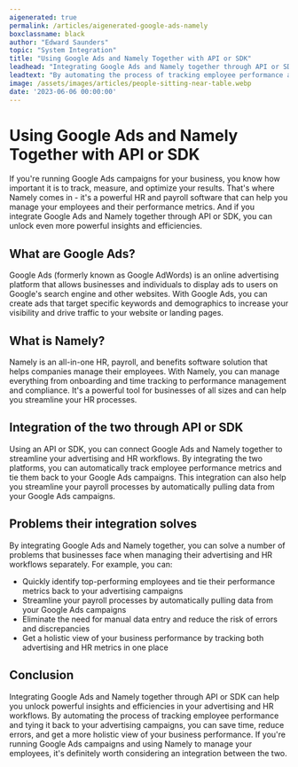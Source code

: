 ```yaml
---
aigenerated: true
permalink: /articles/aigenerated-google-ads-namely
boxclassname: black
author: "Edward Saunders"
topic: "System Integration"
title: "Using Google Ads and Namely Together with API or SDK"
leadhead: "Integrating Google Ads and Namely together through API or SDK can help you unlock powerful insights and efficiencies in your advertising and HR workflows"
leadtext: "By automating the process of tracking employee performance and tying it back to your advertising campaigns, you can save time, reduce errors, and get a more holistic view of your business performance. If you're running Google Ads campaigns and using Namely to manage your employees, it's definitely worth considering an integration between the two."
image: /assets/images/articles/people-sitting-near-table.webp
date: '2023-06-06 00:00:00'
---
```

<div class="arttext">	<h1>Using Google Ads and Namely Together with API or SDK</h1>
	<p>If you're running Google Ads campaigns for your business, you know how important it is to track, measure, and optimize your results. That's where Namely comes in - it's a powerful HR and payroll software that can help you manage your employees and their performance metrics. And if you integrate Google Ads and Namely together through API or SDK, you can unlock even more powerful insights and efficiencies.</p>
	<h2>What are Google Ads?</h2>
	<p>Google Ads (formerly known as Google AdWords) is an online advertising platform that allows businesses and individuals to display ads to users on Google's search engine and other websites. With Google Ads, you can create ads that target specific keywords and demographics to increase your visibility and drive traffic to your website or landing pages.</p>
	<h2>What is Namely?</h2>
	<p>Namely is an all-in-one HR, payroll, and benefits software solution that helps companies manage their employees. With Namely, you can manage everything from onboarding and time tracking to performance management and compliance. It's a powerful tool for businesses of all sizes and can help you streamline your HR processes.</p>
	<h2>Integration of the two through API or SDK</h2>
	<p>Using an API or SDK, you can connect Google Ads and Namely together to streamline your advertising and HR workflows. By integrating the two platforms, you can automatically track employee performance metrics and tie them back to your Google Ads campaigns. This integration can also help you streamline your payroll processes by automatically pulling data from your Google Ads campaigns.</p>
	<h2>Problems their integration solves</h2>
	<p>By integrating Google Ads and Namely together, you can solve a number of problems that businesses face when managing their advertising and HR workflows separately. For example, you can:</p>
	<ul>
		<li>Quickly identify top-performing employees and tie their performance metrics back to your advertising campaigns</li>
		<li>Streamline your payroll processes by automatically pulling data from your Google Ads campaigns</li>
		<li>Eliminate the need for manual data entry and reduce the risk of errors and discrepancies</li>
		<li>Get a holistic view of your business performance by tracking both advertising and HR metrics in one place</li>
	</ul>
	<h2>Conclusion</h2>
	<p>Integrating Google Ads and Namely together through API or SDK can help you unlock powerful insights and efficiencies in your advertising and HR workflows. By automating the process of tracking employee performance and tying it back to your advertising campaigns, you can save time, reduce errors, and get a more holistic view of your business performance. If you're running Google Ads campaigns and using Namely to manage your employees, it's definitely worth considering an integration between the two.</p>
</div>